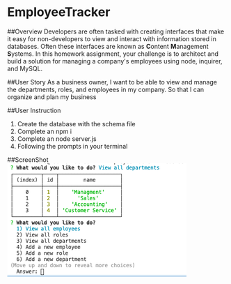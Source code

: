 # EmployeeTracker

##Overview
Developers are often tasked with creating interfaces that make it easy for non-developers to view and interact with information stored in databases. Often these interfaces are known as **C**ontent **M**anagement **S**ystems. In this homework assignment, your challenge is to architect and build a solution for managing a company's employees using node, inquirer, and MySQL.

##User Story
As a business owner, I want to be able to view and manage the departments, roles, and employees in my company. So that I can organize and plan my business

##User Instruction
1. Create the database with the schema file
2. Complete an npm i
3. Complete an node server.js
4. Following the prompts in your terminal

##ScreenShot
<img src="assets/EmployeeTrackerScreenShot.png" alt="CLI Screenshot">


